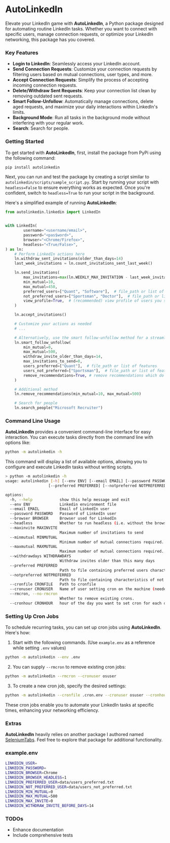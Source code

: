 # AutoLinkedIn

Elevate your LinkedIn game with **AutoLinkedIn**, a Python package designed for automating routine LinkedIn tasks. Whether you want to connect with specific users, manage connection requests, or optimize your LinkedIn networking, this package has you covered.

### Key Features

- **Login to LinkedIn**: Seamlessly access your LinkedIn account.
- **Send Connection Requests**: Customize your connection requests by filtering users based on mutual connections, user types, and more.
- **Accept Connection Requests**: Simplify the process of accepting incoming connection requests.
- **Delete/Withdraw Sent Requests**: Keep your connection list clean by removing outdated sent requests.
- **Smart Follow-Unfollow**: Automatically manage connections, delete aged requests, and maximize your daily interactions within LinkedIn's limits.
- **Background Mode**: Run all tasks in the background mode without interfering with your regular work.
- **Search**: Search for people.


### Getting Started

To get started with **AutoLinkedIn**, first, install the package from PyPi using the following command:

```bash
pip install autolinkedin
```

Next, you can run and test the package by creating a script similar to `autolinkedin/scripts/sample_script.py`. Start by running your script with `headless=False` to ensure everything works as expected. Once you're confident, switch to `headless=True` to run your script in the background.

Here's a simplified example of running **AutoLinkedIn**:

```python
from autolinkedin.linkedin import LinkedIn


with LinkedIn(
        username="<username/email>",
        password="<pas$word>",
        browser="<Chrome/Firefox>",
        headless="<True/False>",
) as ln:
    # Perform LinkedIn actions here
    ln.withdraw_sent_invitations(older_than_days=14)
    last_week_invitations = ln.count_invitations_sent_last_week()

    ln.send_invitations(
        max_invitations=max(ln.WEEKLY_MAX_INVITATION - last_week_invitations, 0),
        min_mutual=10,
        max_mutual=450,
        preferred_users=["Quant", "Software"],  # file_path or list of features
        not_preferred_users=["Sportsman", "Doctor"],  # file_path or list of features
        view_profile=True,  # (recommended) view profile of users you sent connection requests to
    )

    ln.accept_invitations()

    # Customize your actions as needed
    # ...

    # Alternatively, use the smart follow-unfollow method for a streamlined approach
    ln.smart_follow_unfollow(
        min_mutual=0,
        max_mutual=500,
        withdraw_invite_older_than_days=14,
        max_invitations_to_send=0,
        users_preferred=["Quant"],  # file_path or list of features
        users_not_preferred=["Sportsman"],  # file_path or list of features
        remove_recommendations=True, # remove recommendations which do not match criteria
    )

    # Additional method
    ln.remove_recommendations(min_mutual=10, max_mutual=500)

    # Search for people
    ln.search_people("Microsoft Recruiter")
```

### Command Line Usage

**AutoLinkedIn** provides a convenient command-line interface for easy interaction. You can execute tasks directly from the command line with options like:

```bash
python -m autolinkedin -h
```

This command will display a list of available options, allowing you to configure and execute LinkedIn tasks without writing scripts.

```bash
> python -m autolinkedin -h
usage: autolinkedin [-h] [--env ENV] [--email EMAIL] [--password PASSWORD] [--browser BROWSER] [--headless] [--maxinvite MAXINVITE] [--minmutual MINMUTUAL] [--maxmutual MAXMUTUAL] [--withdrawdays WITHDRAWDAYS]
                   [--preferred PREFERRED] [--notpreferred NOTPREFERRED] [--cronfile CRONFILE] [--cronuser CRONUSER] [--rmcron | --no-rmcron] [--cronhour CRONHOUR]

options:
  -h, --help            show this help message and exit
  --env ENV             Linkedin environment file
  --email EMAIL         Email of LinkedIn user
  --password PASSWORD   Password of LinkedIn user
  --browser BROWSER     Browser used for LinkedIn
  --headless            Whether to run headless (i.e. without the browser visible in the front.)
  --maxinvite MAXINVITE
                        Maximum number of invitations to send
  --minmutual MINMUTUAL
                        Minimum number of mutual connections required.
  --maxmutual MAXMUTUAL
                        Maximum number of mutual connections required.
  --withdrawdays WITHDRAWDAYS
                        Withdraw invites older than this many days
  --preferred PREFERRED
                        Path to file containing preferred users characteristics
  --notpreferred NOTPREFERRED
                        Path to file containing characteristics of not preferred users
  --cronfile CRONFILE   Path to cronfile
  --cronuser CRONUSER   Name of user setting cron on the machine (needed by most OS)
  --rmcron, --no-rmcron
                        Whether to remove existing crons.
  --cronhour CRONHOUR   hour of the day you want to set cron for each day.
```

### Setting Up Cron Jobs

To schedule recurring tasks, you can set up cron jobs using **AutoLinkedIn**. Here's how:

1. Start with the following commands. (Use `example.env` as a reference while setting `.env` values)

```bash
python -m autolinkedin --env .env
```

2. You can supply `--rmcron` to remove existing cron jobs:

```bash
python -m autolinkedin --rmcron --cronuser osuser
```

3. To create a new cron job, specify the desired settings:

```bash
python -m autolinkedin --cronfile .cron.env --cronuser osuser --cronhour 23
```

These cron jobs enable you to automate your LinkedIn tasks at specific times, enhancing your networking efficiency.

### Extras

**AutoLinkedIn** heavily relies on another package I authored named [SeleniumTabs](https://github.com/inquilabee/selenium-tabs). Feel free to explore that package for additional functionality.

### example.env

```bash
LINKEDIN_USER=
LINKEDIN_PASSWORD=
LINKEDIN_BROWSER=Chrome
LINKEDIN_BROWSER_HEADLESS=1
LINKEDIN_PREFERRED_USER=data/users_preferred.txt
LINKEDIN_NOT_PREFERRED_USER=data/users_not_preferred.txt
LINKEDIN_MIN_MUTUAL=0
LINKEDIN_MAX_MUTUAL=500
LINKEDIN_MAX_INVITE=0
LINKEDIN_WITHDRAW_INVITE_BEFORE_DAYS=14
```

### TODOs

- Enhance documentation
- Include comprehensive tests
